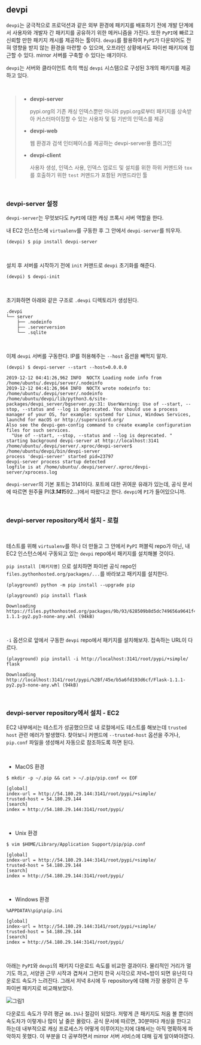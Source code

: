 ## devpi

`devpi`는 궁극적으로 프로덕션과 같은 외부 환경에 패키지를 배포하기 전에 개발 단계에서 사용자와 개발자 간 패키지를 공유하기 위한 메커니즘을 가진다. 또한 `PyPI`에 빠르고 신뢰할 만한 패키지 캐시를 제공하는 툴이다. `devpi`를 활용하여 `PyPI`가 다운되어도 전혀 영향을 받지 않는 환경을 마련할 수 있으며, 오프라인 상황에서도 파이썬 패키지에 접근할 수 있다. mirror 서버를 구축할 수 있다는 얘기이다.

`devpi`는 서버와 클라이언트 측의 핵심 `devpi` 시스템으로 구성된 3개의 패키지를 제공하고 있다.

<br>

>- **devpi-server**
>
>    pypi.org의 기존 캐싱 인덱스뿐만 아니라 pypi.org로부터 패키지를 상속받아 커스터마이징할 수 있는 사용자 및 팀 기반의 인덱스를 제공
>
>- **devpi-web**
>
>    웹 환경과 검색 인터페이스를 제공하는 devpi-server용 플러그인
>
>- **devpi-client**
>
>    사용자 생성, 인덱스 사용, 인덱스 업로드 및 설치를 위한 하위 커맨드와 `tox`를 호출하기 위한 `test` 커맨드가 포함된 커맨드라인 툴

<br>

### devpi-server 설정

`devpi-server`는 무엇보다도 `PyPI`에 대한 캐싱 프록시 서버 역할을 한다.

내 EC2 인스턴스에 `virtualenv`를 구동한 후 그 안에서 `devpi-server`를 띄우자.

```
(devpi) $ pip install devpi-server
```

<br>

설치 후 서버를 시작하기 전에 `init` 커맨드로 `devpi` 초기화를 해준다.

```
(devpi) $ devpi-init
```

<br>

초기화하면 아래와 같은 구조로 `.devpi` 디렉토리가 생성된다.

```
.devpi
└── server
    ├── .nodeinfo
    ├── .serverversion
    └── .sqlite
```

<br>

이제 `devpi` 서버를 구동한다. IP를 허용해주는 `--host` 옵션을 빼먹지 말자.

```
(devpi) $ devpi-server --start --host=0.0.0.0
```

```
2019-12-12 04:41:26,962 INFO  NOCTX Loading node info from /home/ubuntu/.devpi/server/.nodeinfo
2019-12-12 04:41:26,964 INFO  NOCTX wrote nodeinfo to: /home/ubuntu/.devpi/server/.nodeinfo
/home/ubuntu/devpi/lib/python3.6/site-packages/devpi_server/bgserver.py:31: UserWarning: Use of --start, --stop, --status and --log is deprecated. You should use a process manager of your OS, for example: systemd for Linux, Windows Services, launchd for macOS or http://supervisord.org/
Also see the devpi-gen-config command to create example configuration files for such services.
  "Use of --start, --stop, --status and --log is deprecated. "
starting background devpi-server at http://localhost:3141
/home/ubuntu/.devpi/server/.xproc/devpi-server$ /home/ubuntu/devpi/bin/devpi-server
process 'devpi-server' started pid=23797
devpi-server process startup detected
logfile is at /home/ubuntu/.devpi/server/.xproc/devpi-server/xprocess.log
```

`devpi-server`의 기본 포트는 3141이다. 포트에 대한 귀여운 유래가 있는데, 공식 문서에 따르면 원주율 PI(***3.141***592...)에서 따왔다고 한다. `devpi`에 `PI`가 들어있으니까.

<br>

### devpi-server repository에서 설치 - 로컬

<br>

테스트를 위해 `virtualenv`를 하나 더 만들고 그 안에서 `PyPI` 퍼블릭 repo가 아닌, 내 EC2 인스턴스에서 구동되고 있는 `devpi` repo에서 패키지를 설치해볼 것이다. 

`pip install [패키지명]` 으로 설치하면 파이썬 공식 repo인 `files.pythonhosted.org/packages/...`를 바라보고 패키지를 설치한다. 

```
(playground) python -m pip install --upgrade pip
```

```
(playground) pip install flask
```

```
Downloading
https://files.pythonhosted.org/packages/9b/93/628509b8d5dc749656a9641f4caf13540e2cdec85276964ff8f43bbb1d3b/Flask-1.1.1-py2.py3-none-any.whl (94kB)
```

<br>

`-i` 옵션으로 앞에서 구동한 `devpi` repo에서 패키지를 설치해보자. 접속하는 URL이 다르다.

```
(playground) pip install -i http://localhost:3141/root/pypi/+simple/ flask
```

```
Downloading
http://localhost:3141/root/pypi/%2Bf/45e/b5a6fd193d6cf/Flask-1.1.1-py2.py3-none-any.whl (94kB)
```

<br>

### devpi-server repository에서 설치 - EC2

EC2 내부에서는 테스트가 성공했으므로 내 로컬에서도 테스트를 해보는데 `trusted host` 관련 에러가 발생했다. 찾아보니 커맨드에 `--trusted-host` 옵션을 주거나, `pip.conf` 파일을 생성해서 자동으로 참조하도록 하면 된다.

<br>

- MacOS 환경

```
$ mkdir -p ~/.pip && cat > ~/.pip/pip.conf << EOF

[global]
index-url = http://54.180.29.144:3141/root/pypi/+simple/
trusted-host = 54.180.29.144
[search]
index = http://54.180.29.144:3141/root/pypi/
```

<br>

- Unix 환경

```
$ vim $HOME/Library/Application Support/pip/pip.conf

[global]
index-url = http://54.180.29.144:3141/root/pypi/+simple/
trusted-host = 54.180.29.144
[search]
index = http://54.180.29.144:3141/root/pypi/
```

<br>

- Windows 환경

```
%APPDATA%\pip\pip.ini

[global]
index-url = http://54.180.29.144:3141/root/pypi/+simple/
trusted-host = 54.180.29.144
[search]
index = http://54.180.29.144:3141/root/pypi/
```

<br>

아래는 `PyPI`와 `devpi`의 패키지 다운로드 속도를 비교한 결과이다. 물리적인 거리가 멀기도 하고, 서양권 근무 시작과 겹쳐서 그런지 한국 시각으로 저녁~밤이 되면 유난히 다운로드 속도가 느려진다. 그래서 저녁 8시에 두 repository에 대해 가장 용량이 큰 두 파이썬 패키지로 비교해보았다.

![그림1](https://user-images.githubusercontent.com/12066892/70774381-6f352600-1dbd-11ea-98f5-4886b6223d11.png)

다운로드 속도가 무려 평균 `86.1%`나 절감이 되었다. 저렇게 큰 패키지도 처음 볼 뿐더러 속도차가 이렇게나 많이 날 줄은 몰랐다. 공식 문서에 따르면, 30분마다 캐싱을 한다고 하는데 내부적으로 캐싱 프로세스가 어떻게 이루어지는지에 대해서는 아직 명확하게 파악하지 못했다. 이 부분을 더 공부하면서 mirror 서버 서비스에 대해 깊게 알아봐야겠다.